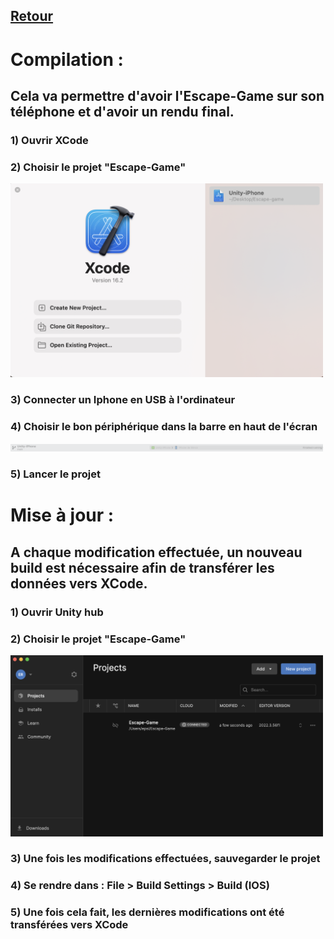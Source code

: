 ## [Retour](/Readme.md)

# Compilation :

## Cela va permettre d'avoir l'Escape-Game sur son téléphone et d'avoir un rendu final.

### 1) Ouvrir XCode
### 2) Choisir le projet "Escape-Game"

<img src="/Images/Xcode_projet.png" alt="Xcode projet" width="500">

### 3) Connecter un Iphone en USB à l'ordinateur
### 4) Choisir le bon périphérique dans la barre en haut de l'écran

<img src="/Images/Xcode_appareil.png" alt="Xcode appareil" width="500">

### 5) Lancer le projet

# Mise à jour :

## A chaque modification effectuée, un nouveau build est nécessaire afin de transférer les données vers XCode.

### 1) Ouvrir Unity hub
### 2) Choisir le projet "Escape-Game"

<img src="/Images/Unity_projet.png" alt="Unity projet" width="500">

### 3) Une fois les modifications effectuées, sauvegarder le projet
### 4) Se rendre dans : File > Build Settings > Build (IOS)
### 5) Une fois cela fait, les dernières modifications ont été transférées vers XCode 

